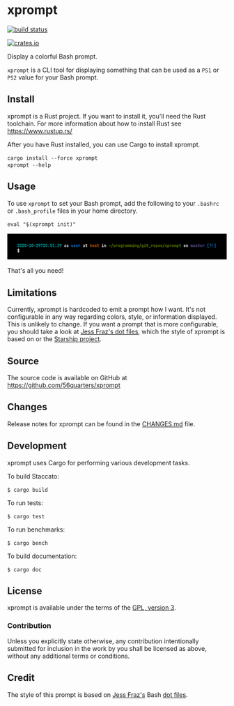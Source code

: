 # xprompt

[![build status](https://circleci.com/gh/56quarters/xprompt.svg?style=shield)](https://circleci.com/gh/56quarters/xprompt)

[![crates.io](https://img.shields.io/crates/v/xprompt.svg)](https://crates.io/crates/xprompt/)

Display a colorful Bash prompt.

`xprompt` is a CLI tool for displaying something that can be used as a `PS1` or
`PS2` value for your Bash prompt.

## Install

xprompt is a Rust project. If you want to install it, you'll need the Rust
toolchain. For more information about how to install Rust see https://www.rustup.rs/

After you have Rust installed, you can use Cargo to install xprompt.

```
cargo install --force xprompt
xprompt --help
```

## Usage

To use `xprompt` to set your Bash prompt, add the following to your `.bashrc` or
`.bash_profile` files in your home directory.

```
eval "$(xprompt init)"
```

![xprompt screenshot](img/screenshot.png)

That's all you need!

## Limitations

Currently, xprompt is hardcoded to emit a prompt how I want. It's not configurable in
any way regarding colors, style, or information displayed. This is unlikely to change.
If you want a prompt that is more configurable, you should take a look at [Jess Fraz's dot
files](https://github.com/jessfraz/dotfiles/blob/663bc68ac49fe04d7a52ec410d3074d038dbe87f/.bash_prompt),
which the style of xprompt is based on or the [Starship project](https://github.com/starship/starship).

## Source

The source code is available on GitHub at https://github.com/56quarters/xprompt

## Changes

Release notes for xprompt can be found in the [CHANGES.md](CHANGES.md) file.

## Development

xprompt uses Cargo for performing various development tasks.

To build Staccato:

```
$ cargo build
```

To run tests:

```
$ cargo test
```

To run benchmarks:

```
$ cargo bench
```

To build documentation:

```
$ cargo doc
```

## License

xprompt is available under the terms of the [GPL, version 3](LICENSE).

### Contribution

Unless you explicitly state otherwise, any contribution intentionally submitted
for inclusion in the work by you shall be licensed as above, without any
additional terms or conditions.

## Credit

The style of this prompt is based on [Jess Fraz's](https://github.com/jessfraz/) Bash
[dot files](https://github.com/jessfraz/dotfiles/blob/663bc68ac49fe04d7a52ec410d3074d038dbe87f/.bash_prompt).